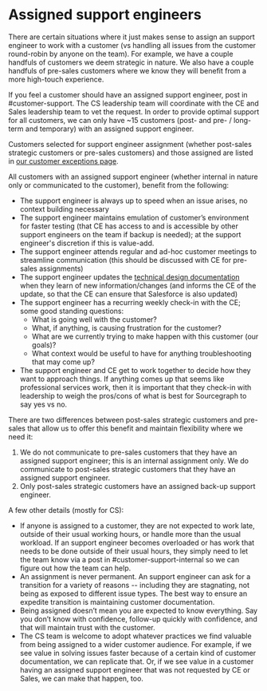 # Assigned support engineers

There are certain situations where it just makes sense to assign an support engineer to work with a customer (vs handling all issues from the customer round-robin by anyone on the team). For example, we have a couple handfuls of customers we deem strategic in nature. We also have a couple handfuls of pre-sales customers where we know they will benefit from a more high-touch experience.

If you feel a customer should have an assigned support engineer, post in #customer-support. The CS leadership team will coordinate with the CE and Sales leadership team to vet the request. In order to provide optimal support for all customers, we can only have ~15 customers (post- and pre- / long-term and temporary) with an assigned support engineer.

Customers selected for support engineer assignment (whether post-sales strategic customers or pre-sales customers) and those assigned are listed in [our customer exceptions page](../process/customer-exceptions.md).

All customers with an assigned support engineer (whether internal in nature only or communicated to the customer), benefit from the following:

- The support engineer is always up to speed when an issue arises, no context building necessary
- The support engineer maintains emulation of customer’s environment for faster testing (that CE has access to and is accessible by other support engineers on the team if backup is needed); at the support engineer's discretion if this is value-add.
- The support engineer attends regular and ad-hoc customer meetings to streamline communication (this should be discussed with CE for pre-sales assignments)
- The support engineer updates the [technical design documentation](https://drive.google.com/drive/folders/1o-4rB24vcYsOiUzSEr_vzJsC7pE03yYC) when they learn of new information/changes (and informs the CE of the update, so that the CE can ensure that Salesforce is also updated)
- The support engineer has a recurring weekly check-in with the CE; some good standing questions:
  - What is going well with the customer?
  - What, if anything, is causing frustration for the customer?
  - What are we currently trying to make happen with this customer (our goals)?
  - What context would be useful to have for anything troubleshooting that may come up?
- The support engineer and CE get to work together to decide how they want to approach things. If anything comes up that seems like professional services work, then it is important that they check-in with leadership to weigh the pros/cons of what is best for Sourcegraph to say yes vs no.

There are two differences between post-sales strategic customers and pre-sales that allow us to offer this benefit and maintain flexibility where we need it:

1. We do not communicate to pre-sales customers that they have an assigned support engineer; this is an internal assignment only. We do communicate to post-sales strategic customers that they have an assigned support engineer.
2. Only post-sales strategic customers have an assigned back-up support engineer.

A few other details (mostly for CS):

- If anyone is assigned to a customer, they are not expected to work late, outside of their usual working hours, or handle more than the usual workload. If an support engineer becomes overloaded or has work that needs to be done outside of their usual hours, they simply need to let the team know via a post in #customer-support-internal so we can figure out how the team can help.
- An assignment is never permanent. An support engineer can ask for a transition for a variety of reasons -- including they are stagnating, not being as exposed to different issue types. The best way to ensure an expedite transition is maintaining customer documentation.
- Being assigned doesn’t mean you are expected to know everything. Say you don’t know with confidence, follow-up quickly with confidence, and that will maintain trust with the customer.
- The CS team is welcome to adopt whatever practices we find valuable from being assigned to a wider customer audience. For example, if we see value in solving issues faster because of a certain kind of customer documentation, we can replicate that. Or, if we see value in a customer having an assigned support engineer that was not requested by CE or Sales, we can make that happen, too.
